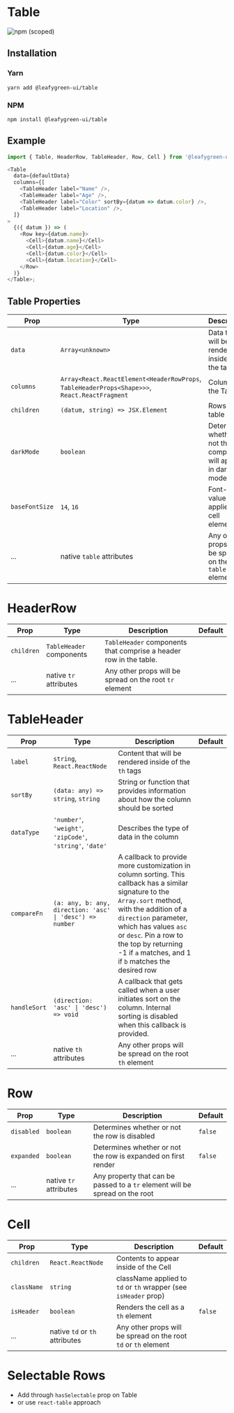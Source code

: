 # Table

![npm (scoped)](https://img.shields.io/npm/v/@leafygreen-ui/table.svg)

## Installation

### Yarn

```shell
yarn add @leafygreen-ui/table
```

### NPM

```shell
npm install @leafygreen-ui/table
```

## Example

```js
import { Table, HeaderRow, TableHeader, Row, Cell } from '@leafygreen-ui/table';

<Table
  data={defaultData}
  columns={[
    <TableHeader label="Name" />,
    <TableHeader label="Age" />,
    <TableHeader label="Color" sortBy={datum => datum.color} />,
    <TableHeader label="Location" />,
  ]}
>
  {({ datum }) => (
    <Row key={datum.name}>
      <Cell>{datum.name}</Cell>
      <Cell>{datum.age}</Cell>
      <Cell>{datum.color}</Cell>
      <Cell>{datum.location}</Cell>
    </Row>
  )}
</Table>;
```

## Table Properties

| Prop           | Type                                                                                          | Description                                                       | Default |
| -------------- | --------------------------------------------------------------------------------------------- | ----------------------------------------------------------------- | ------- |
| `data`         | `Array<unknown>`                                                                              | Data that will be rendered inside of the table                    |         |
| `columns`      | `Array<React.ReactElement<HeaderRowProps`, `TableHeaderProps<Shape>>>`, `React.ReactFragment` | Columns in the Table                                              |         |
| `children`     | `(datum, string) => JSX.Element`                                                              | Rows of the table                                                 |         |
| `darkMode`     | `boolean`                                                                                     | Determines whether or not the component will appear in dark mode. | `false` |
| `baseFontSize` | `14`, `16`                                                                                    | Font-size value that is applied to cell elements                  | `14`    |
| ...            | native `table` attributes                                                                     | Any other props will be spread on the root `table` element        |         |

# HeaderRow

| Prop       | Type                     | Description                                                       | Default |
| ---------- | ------------------------ | ----------------------------------------------------------------- | ------- |
| `children` | `TableHeader` components | `TableHeader` components that comprise a header row in the table. |         |
| ...        | native `tr` attributes   | Any other props will be spread on the root `tr` element           |         |

# TableHeader

| Prop         | Type                                                      | Description                                                                                                                                                                                                                                                                                             | Default |
| ------------ | --------------------------------------------------------- | ------------------------------------------------------------------------------------------------------------------------------------------------------------------------------------------------------------------------------------------------------------------------------------------------------- | ------- |
| `label`      | `string`, `React.ReactNode`                               | Content that will be rendered inside of the `th` tags                                                                                                                                                                                                                                                   |         |
| `sortBy`     | `(data: any) => string`, `string`                         | String or function that provides information about how the column should be sorted                                                                                                                                                                                                                      |         |
| `dataType`   | `'number'`, `'weight'`, `'zipCode'`, `'string'`, `'date'` | Describes the type of data in the column                                                                                                                                                                                                                                                                |         |
| `compareFn`  | `(a: any, b: any, direction: 'asc' \| 'desc') => number`  | A callback to provide more customization in column sorting. This callback has a similar signature to the `Array.sort` method, with the addition of a `direction` parameter, which has values `asc` or `desc`. Pin a row to the top by returning -1 if `a` matches, and 1 if `b` matches the desired row |         |
| `handleSort` | `(direction: 'asc' \| 'desc') => void`                    | A callback that gets called when a user initiates sort on the column. Internal sorting is disabled when this callback is provided.                                                                                                                                                                      |         |
| ...          | native `th` attributes                                    | Any other props will be spread on the root `th` element                                                                                                                                                                                                                                                 |         |

# Row

| Prop       | Type                   | Description                                                                  | Default |
| ---------- | ---------------------- | ---------------------------------------------------------------------------- | ------- |
| `disabled` | `boolean`              | Determines whether or not the row is disabled                                | `false` |
| `expanded` | `boolean`              | Determines whether or not the row is expanded on first render                | `false` |
| ...        | native `tr` attributes | Any property that can be passed to a `tr` element will be spread on the root |         |

# Cell

| Prop        | Type                           | Description                                                     | Default |
| ----------- | ------------------------------ | --------------------------------------------------------------- | ------- |
| `children`  | `React.ReactNode`              | Contents to appear inside of the Cell                           |         |
| `className` | `string`                       | className applied to `td` or `th` wrapper (see `isHeader` prop) |         |
| `isHeader`  | `boolean`                      | Renders the cell as a `th` element                              | `false` |
| ...         | native `td` or `th` attributes | Any other props will be spread on the root `td` or `th` element |         |


# Selectable Rows

- Add through `hasSelectable` prop on Table
- or use `react-table` approach